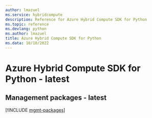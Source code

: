 ```yaml
---
author: lmazuel
ms.service: hybridcompute
description: Reference for Azure Hybrid Compute SDK for Python
ms.topic: reference
ms.devlang: python
ms.author: lmazuel
title: Azure Hybrid Compute SDK for Python
ms.data: 10/10/2022
---
```

# Azure Hybrid Compute SDK for Python - latest

## Management packages - latest
[!INCLUDE [mgmt-packages](hybrid-compute-mgmt-index.md)]